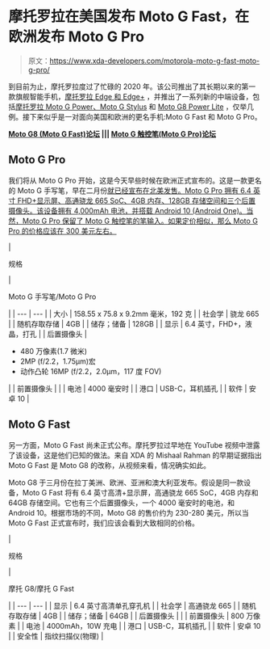 # 摩托罗拉在美国发布 Moto G Fast，在欧洲发布 Moto G Pro

> 原文：<https://www.xda-developers.com/motorola-moto-g-fast-moto-g-pro/>

到目前为止，摩托罗拉度过了忙碌的 2020 年。该公司推出了其长期以来的第一款旗舰智能手机，[摩托罗拉 Edge 和 Edge+](https://www.xda-developers.com/motorola-edge-edge-plus-announced/) ，并推出了一系列新的中端设备，包括[摩托罗拉 Moto G Power、Moto G Stylus](https://www.xda-developers.com/moto-g-power-moto-g-stylus-samsung-galaxy-s10-lite-united-states-sales/) 和 [Moto G8 Power Lite](https://www.xda-developers.com/moto-g8-power-lite-5000mah-battery-triple-cameras/) ，仅举几例。接下来似乎是一对面向美国和欧洲的更名手机:Moto G Fast 和 Moto G Pro。

**[Moto G8 (Moto G Fast)论坛](https://forum.xda-developers.com/moto-g8) ||| [Moto G 触控笔(Moto G Pro)论坛](https://forum.xda-developers.com/moto-g-stylus)**

## Moto G Pro

我们将从 Moto G Pro 开始，这是今天早些时候在欧洲正式宣布的。这是一款更名的 Moto G 手写笔，早在二月份[就已经宣布在北美发售。Moto G Pro 拥有 6.4 英寸 FHD+显示屏、高通骁龙 665 SoC、4GB 内存、128GB 存储空间和三个后置摄像头。该设备拥有 4,000mAh 电池，并搭载 Android 10 (Android One)。当然，Moto G Pro 保留了 Moto G 触控笔的笔输入。如果定价相似，那么 Moto G Pro 的价格应该在 300 美元左右。](https://www.xda-developers.com/moto-g-stylus-moto-g-power-officially-announced/)

| 

规格

 | 

Moto G 手写笔/Moto G Pro

 |
| --- | --- |
| 大小 | 158.55 x 75.8 x 9.2mm 毫米，192 克 |
| 社会学 | 骁龙 665 |
| 随机存取存储 | 4GB |
| 储存；储备 | 128GB |
| 显示 | 6.4 英寸，FHD+，液晶，打孔 |
| 后置摄像头 | 

*   480 万像素(1.7 微米)
*   2MP (f/2.2，1.75μm)宏
*   动作凸轮 16MP (f/2.2，2.0μm，117 度 FOV)

 |
| 前置摄像头 |  |
| 电池 | 4000 毫安时 |
| 港口 | USB-C，耳机插孔 |
| 软件 | 安卓 10 |

## Moto G Fast

另一方面，Moto G Fast 尚未正式公布。摩托罗拉过早地在 YouTube 视频中泄露了该设备，这是他们已知的做法。来自 XDA 的 Mishaal Rahman 的早期证据指出 Moto G Fast 是 Moto G8 的改称，从视频来看，情况确实如此。

Moto G8 于三月份在拉丁美洲、欧洲、亚洲和澳大利亚发布。假设是同一款设备，Moto G Fast 将有 6.4 英寸高清+显示屏，高通骁龙 665 SoC，4GB 内存和 64GB 存储空间。它也有三个后置摄像头，一个 4000 毫安时的电池，和 Android 10。根据市场的不同，Moto G8 的售价约为 230-280 美元，所以当 Moto G Fast 正式宣布时，我们应该会看到大致相同的价格。

| 

规格

 | 

摩托 G8/摩托 G Fast

 |
| --- | --- |
| 显示 | 6.4 英寸高清单孔穿孔机 |
| 社会学 | 高通骁龙 665 |
| 随机存取存储 | 4GB |
| 储存；储备 | 64GB |
| 后置摄像头 |  |
| 前置摄像头 | 800 万像素 |
| 电池 | 4000mAh，10W 充电 |
| 港口 | USB-C，耳机插孔 |
| 软件 | 安卓 10 |
| 安全性 | 指纹扫描仪(物理) |